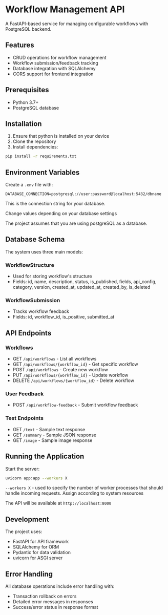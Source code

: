 # Workflow Management API

A FastAPI-based service for managing configurable workflows with PostgreSQL backend.

## Features

- CRUD operations for workflow management
- Workflow submission/feedback tracking
- Database integration with SQLAlchemy
- CORS support for frontend integration

## Prerequisites

- Python 3.7+
- PostgreSQL database

## Installation

1. Ensure that python is installed on your device
2. Clone the repository
3. Install dependencies:
```bash
pip install -r requirements.txt
```

## Environment Variables

Create a `.env` file with:

```
DATABASE_CONNECTION=postgresql://user:password@localhost:5432/dbname
```
This is the connection string for your database. 

Change values depending on your database settings

The project assumes that you are using postgreSQL as a database.


## Database Schema

The system uses three main models:

### WorkflowStructure
- Used for storing workflow's structure
- Fields: id, name, description, status, is_published, fields, api_config, category, version, created_at, updated_at, created_by, is_deleted

### WorkflowSubmission
- Tracks workflow feedback
- Fields: id, workflow_id, is_positive, submitted_at

## API Endpoints

### Workflows
- GET `/api/workflows` - List all workflows
- GET `/api/workflows/{workflow_id}` - Get specific workflow
- POST `/api/workflows` - Create new workflow
- PUT `/api/workflows/{workflow_id}` - Update workflow
- DELETE `/api/workflows/{workflow_id}` - Delete workflow

### User Feedback
- POST `/api/workflow-feedback` - Submit workflow feedback

### Test Endpoints
- GET `/text` - Sample text response
- GET `/summary` - Sample JSON response
- GET `/image` - Sample image response

## Running the Application

Start the server:
```bash
uvicorn app:app --workers X
```
`--workers X` - used to specify the number of worker processes that should handle incoming requests. Assign according to system resources

The API will be available at `http://localhost:8000`

## Development

The project uses:
- FastAPI for API framework
- SQLAlchemy for ORM
- Pydantic for data validation
- uvicorn for ASGI server

## Error Handling

All database operations include error handling with:
- Transaction rollback on errors
- Detailed error messages in responses
- Success/error status in response format

